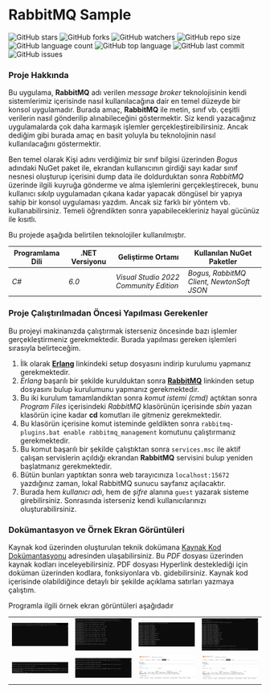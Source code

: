 # RabbitMQ Sample

![GitHub stars](https://img.shields.io/github/stars/coderserdar/RabbitMQSample?style=social) ![GitHub forks](https://img.shields.io/github/forks/coderserdar/RabbitMQSample?style=social) ![GitHub watchers](https://img.shields.io/github/watchers/coderserdar/RabbitMQSample?style=social) ![GitHub repo size](https://img.shields.io/github/repo-size/coderserdar/RabbitMQSample?style=plastic) ![GitHub language count](https://img.shields.io/github/languages/count/coderserdar/RabbitMQSample?style=plastic) ![GitHub top language](https://img.shields.io/github/languages/top/coderserdar/RabbitMQSample?style=plastic) ![GitHub last commit](https://img.shields.io/github/last-commit/coderserdar/RabbitMQSample?color=red&style=plastic) ![GitHub issues](https://img.shields.io/github/issues/coderserdar/RabbitMQSample)

### Proje Hakkında

Bu uygulama, **RabbitMQ** adı verilen *message broker* teknolojisinin kendi sistemlerimiz içerisinde nasıl kullanılacağına dair en temel düzeyde bir konsol uygulamadır. Burada amaç, **RabbitMQ** ile metin, sınıf vb. çeşitli verilerin nasıl gönderilip alınabileceğini göstermektir. Siz kendi yazacağınız uygulamalarda çok daha karmaşık işlemler gerçekleştireibilirsiniz. Ancak dediğim gibi burada amaç en basit yoluyla bu teknolojinin nasıl kullanılacağını göstermektir.

Ben temel olarak Kişi adını verdiğimiz bir sınıf bilgisi üzerinden *Bogus* adındaki NuGet paket ile, ekrandan kullanıcının girdiği sayı kadar sınıf nesnesi oluşturup içerisini dump data ile doldurduktan sonra *RabbitMQ* üzerinde ilgili kuyruğa gönderme ve alma işlemlerini gerçekleştirecek, bunu kullanıcı sıkılp uygulamadan çıkana kadar yapacak döngüsel bir yapıya sahip bir konsol uygulaması yazdım. Ancak siz farklı bir yöntem vb. kullanabilirsiniz. Temeli öğrendikten sonra yapabilecekleriniz hayal gücünüz ile kısıtlı.

Bu projede aşağıda belirtilen teknolojiler kullanılmıştır.

|  Programlama Dili  |  .NET Versiyonu  | Geliştirme Ortamı |     Kullanılan NuGet Paketler     |
|------------------------|----------------|----------------------|------------------------|
|          *C#*          |      *6.0*     | *Visual Studio 2022 Community Edition* | *Bogus, RabbitMQ Client, NewtonSoft JSON* |


### Proje Çalıştırılmadan Öncesi Yapılması Gerekenler

Bu projeyi makinanızda çalıştırmak isterseniz öncesinde bazı işlemler gerçekleştirmeniz gerekmektedir. Burada yapılması gereken işlemleri sırasıyla belirteceğim.

1. İlk olarak [**Erlang**](http://www.erlang.org/downloads) linkindeki setup dosyasını indirip kurulumu yapmanız gerekmektedir.
2. *Erlang* başarılı bir şekilde kurulduktan sonra [**RabbitMQ**](http://www.rabbitmq.com/install-windows.html) linkinden setup dosyasını bulup kurulumunu yapmanız gerekmektedir.
3. Bu iki kurulum tamamlandıktan sonra *komut istemi (cmd)* açtıktan sonra *Program Files* içerisindeki *RabbitMQ* klasörünün içerisinde *sbin* yazan klasörün içine kadar **cd** komutları ile gitmeniz gerekmektedir.
4. Bu klasörün içerisine komut isteminde geldikten sonra `` rabbitmq-plugins.bat enable rabbitmq_management `` komutunu çalıştırmanız gerekmektedir.
5. Bu komut başarılı bir şekilde çalıştıktan sonra `` services.msc `` ile aktif çalışan servislerin açıldığı ekrandan **RabbitMQ** servisini bulup yeniden başlatmanız gerekmektedir.
6. Bütün bunları yaptıktan sonra web tarayıcınıza `` localhost:15672 `` yazdığınız zaman, lokal RabbitMQ sunucu sayfanız açılacaktır.
7. Burada hem *kullanıcı adı*, hem de *şifre* alanına `` guest `` yazarak sisteme girebilirsiniz. Sonrasında isterseniz kendi kullanıcılarınızı oluşturabilirsiniz.

### Dokümantasyon ve Örnek Ekran Görüntüleri

Kaynak kod üzerinden oluşturulan teknik dokümana [Kaynak Kod Dokümantasyonu](https://github.com/coderserdar/RabbitMQSample/blob/main/Documentation/RabbitMQSample.pdf) adresinden ulaşabilirsiniz. Bu *PDF* dosyası üzerinden kaynak kodları inceleyebilirsiniz. PDF dosyası Hyperlink desteklediği için doküman üzerinden kodlara, fonksiyonlara vb. gidebilirsiniz. Kaynak kod içerisinde olabildiğince detaylı bir şekilde açıklama satırları yazmaya çalıştım.

Programla ilgili örnek ekran görüntüleri aşağıdadır

<table>
   <tr>
      <td><img src="https://github.com/coderserdar/RabbitMQSample/blob/main/Screenshots/App_Screens_01.png?raw=true"></td>
      <td><img src="https://github.com/coderserdar/RabbitMQSample/blob/main/Screenshots/App_Screens_02.png?raw=true"></td>
      <td><img src="https://github.com/coderserdar/RabbitMQSample/blob/main/Screenshots/App_Screens_03.png?raw=true"></td>
      <td><img src="https://github.com/coderserdar/RabbitMQSample/blob/main/Screenshots/App_Screens_04.png?raw=true"></td>
   </tr>
   <tr>
      <td><img src="https://github.com/coderserdar/RabbitMQSample/blob/main/Screenshots/App_Screens_05.png?raw=true"></td>
      <td><img src="https://github.com/coderserdar/RabbitMQSample/blob/main/Screenshots/App_Screens_06.png?raw=true"></td>
      <td><img src="https://github.com/coderserdar/RabbitMQSample/blob/main/Screenshots/App_Screens_07.png?raw=true"></td>
      <td><img src="https://github.com/coderserdar/RabbitMQSample/blob/main/Screenshots/App_Screens_08.png?raw=true"></td>
   </tr>
</table>
